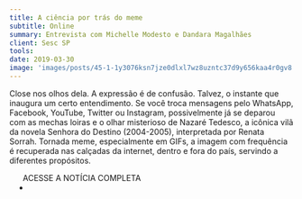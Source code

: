 ```yaml
---
title: A ciência por trás do meme
subtitle: Online
summary: Entrevista com Michelle Modesto e Dandara Magalhães
client: Sesc SP
tools: 
date: 2019-03-30
image: 'images/posts/45-1-1y3076ksn7jze0dlxl7wz8uzntc37d9y656kaa4r0gv8.png'
---
```


Close nos olhos dela. A expressão é de confusão. Talvez, o instante que inaugura um certo entendimento. Se você troca mensagens pelo WhatsApp, Facebook, YouTube, Twitter ou Instagram, possivelmente já se deparou com as mechas loiras e o olhar misterioso de Nazaré Tedesco, a icônica vilã da novela Senhora do Destino (2004-2005), interpretada por Renata Sorrah. Tornada meme, especialmente em GIFs, a imagem com frequência é recuperada nas calçadas da internet, dentro e fora do país, servindo a diferentes propósitos.

<div class="post__share"><ul class="share__list list-reset">ACESSE A NOTÍCIA COMPLETA<li class="share__item" style="margin-left: 10px"><a class="share__link share__facebook" style="background: #fa5657" href="https://www.sescsp.org.br/online/artigo/13123_A+CIENCIA+POR+TRAS+DO+MEME" 
onclick=window.open(this.href, 'pop-up', 'left=20,top=20,width=500,height=500,toolbar=1,resizable=0'); return false;" title="Link" rel="nofollow"><i class="fa-solid fa-link"></i></a></li></ul></div>
<!-- <div class="gallery-box"><div class="gallery"><img src="/clipping/images/example-1.jpg" loading="lazy" alt="Project"><img src="/clipping/images/example-2.jpg" loading="lazy" alt="Project"></div><em>Gallery / <a href="https://www.freepik.com/" target="_blank">Freepic</a></em></div> -->